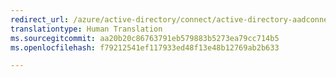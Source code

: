 ```yaml
---
redirect_url: /azure/active-directory/connect/active-directory-aadconnect-topologies
translationtype: Human Translation
ms.sourcegitcommit: aa20b20c86763791eb579883b5273ea79cc714b5
ms.openlocfilehash: f79212541ef117933ed48f13e48b12769ab2b633

---
```




<!--HONumber=Feb17_HO3-->


